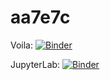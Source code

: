 # aa7e7c
Voila:
[![Binder](https://mybinder.org/badge_logo.svg)](https://mybinder.org/v2/gh/ZarulHanifah/aa7e7c/HEAD?urlpath=voila%2Frender%2Fmain.ipynb)

JupyterLab:
[![Binder](https://mybinder.org/badge_logo.svg)](https://mybinder.org/v2/gh/ZarulHanifah/aa7e7c/HEAD)

